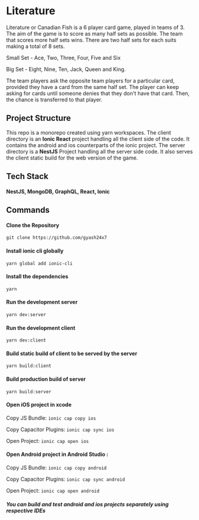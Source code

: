 # Literature

Literature or Canadian Fish is a 6 player card game, played in teams of 3. The aim of the game is to score as many half sets as possible. The team that scores more half sets wins. 
There are two half sets for each suits making a total of 8 sets. 

Small Set - Ace, Two, Three, Four, Five and Six

Big Set - Eight, Nine, Ten, Jack, Queen and King.

The team players ask the opposite team players for a particular card, provided they have a card from the same half set. The player can keep asking for cards until someone denies that they don't have that card. Then, the chance is transferred to that player.


## Project Structure

This repo is a monorepo created using yarn workspaces. The client directory is an **Ionic React** project handling all the client side of the code. It contains the android and ios counterparts of the ionic project. The server directory is a **NestJS** Project handling all the server side code. It also serves the client static build for the web version of the game.


## Tech Stack

#### NestJS, MongoDB, GraphQL, React, Ionic


## Commands

#### Clone the Repository 
`git clone https://github.com/gyash24x7`

#### Install ionic cli globally 
`yarn global add ionic-cli`

#### Install the dependencies 
`yarn`

#### Run the development server 
`yarn dev:server`

#### Run the development client 
`yarn dev:client`

#### Build static build of client to be served by the server
`yarn build:client`

#### Build production build of server
`yarn build:server`

#### Open iOS project in xcode

Copy JS Bundle:  `ionic cap copy ios`

Copy Capacitor Plugins: `ionic cap sync ios`

Open Project: `ionic cap open ios`

#### Open Android project in Android Studio : 

Copy JS Bundle:  `ionic cap copy android`

Copy Capacitor Plugins: `ionic cap sync android`

Open Project: `ionic cap open android`

##### You can build and test android and ios projects separately using respective IDEs
